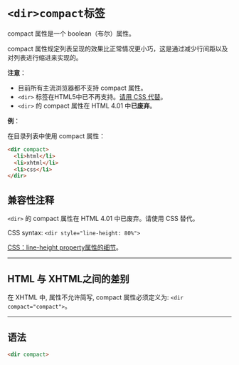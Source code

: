 # `<dir>compact标签`

compact 属性是一个 boolean（布尔）属性。

compact 属性规定列表呈现的效果比正常情况更小巧，这是通过减少行间距以及对列表进行缩进来实现的。

**注意**：

- 目前所有主流浏览器都不支持 compact 属性。
- `<dir>` 标签在HTML5中已不再支持。[请用 CSS 代替](../../../CSS)。
- `<dir>` 的 compact 属性在 HTML 4.01 中**已废弃**。

**例**：

在目录列表中使用 compact 属性：

```html
<dir compact>
  <li>html</li>
  <li>xhtml</li>
  <li>css</li>
</dir>
```

## 兼容性注释

`<dir>` 的 compact 属性在 HTML 4.01 中已废弃。请使用 CSS 替代。

CSS syntax: `<dir style="line-height: 80%">`

[CSS：line-height property属性的细节](../../../CSS/Property/Text/line-height.md)。

------

## HTML 与 XHTML之间的差别

在 XHTML 中, 属性不允许简写, compact 属性必须定义为: `<dir compact="compact">`。

------

## 语法

```html
<dir compact>
```


